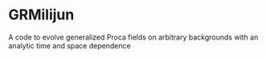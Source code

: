 # GRMilijun
A code to evolve generalized Proca fields on arbitrary backgrounds with an analytic time and space dependence
